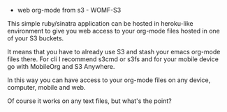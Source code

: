 * web org-mode from s3 - WOMF-S3

This simple ruby/sinatra application can be hosted in heroku-like environment to give you web access to your org-mode files hosted in one of your S3 buckets.

It means that you have to already use S3 and stash your emacs org-mode files there. For cli I recommend s3cmd or s3fs and for your mobile device go with MobileOrg and S3 Anywhere. 

In this way you can have access to your org-mode files on any device, computer, mobile and web.

Of course it works on any text files, but what's the point?
